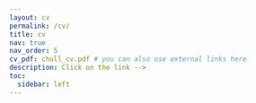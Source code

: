 ```yaml
---
layout: cv
permalink: /cv/
title: cv
nav: true
nav_order: 5
cv_pdf: chull_cv.pdf # you can also use external links here
description: Click on the link --> 
toc:
  sidebar: left
---
```

